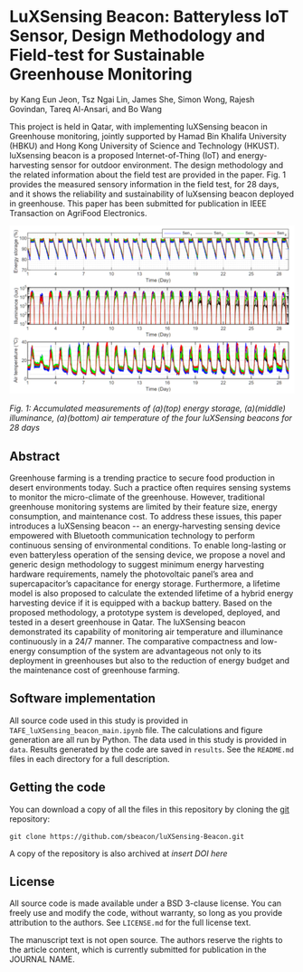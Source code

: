 # LuXSensing Beacon: Batteryless IoT Sensor, Design Methodology and Field-test for Sustainable Greenhouse Monitoring

by
Kang Eun Jeon, Tsz Ngai Lin, James She, Simon Wong, Rajesh Govindan, Tareq Al-Ansari, and Bo Wang

This project is held in Qatar, with implementing luXSensing beacon in Greenhouse monitoring, jointly supported by Hamad Bin Khalifa University (HBKU) and Hong Kong University of Science and Technology (HKUST). luXsensing beacon is a proposed Internet-of-Thing (IoT) and energy-harvesting sensor for outdoor environment.
The design methodology and the related information about the field test are provided in the paper. Fig. 1 provides the measured sensory information in the field test, for 28 days, and it shows the reliability and sustainability of luXsensing beacon deployed in greenhouse. This paper has been submitted for publication in IEEE Transaction on AgriFood Electronics.

![](results/measurement_results.PNG)

*Fig. 1: Accumulated measurements of (a)(top) energy storage, (a)(middle) illuminance, (a)(bottom) air temperature of the four luXSensing beacons for 28
days*


## Abstract

Greenhouse farming is a trending practice to secure food production in desert environments today. Such a practice often requires sensing systems to monitor the micro-climate of the greenhouse. However, traditional greenhouse monitoring systems are limited by their feature size, energy consumption, and maintenance cost. To address these issues, this paper introduces a luXSensing beacon -- an energy-harvesting sensing device empowered with Bluetooth communication technology to perform continuous sensing of environmental conditions. To enable long-lasting or even batteryless operation of the sensing device, we propose a novel and generic design methodology to suggest minimum energy harvesting hardware requirements, namely the photovoltaic panel’s area and supercapacitor’s capacitance for energy storage. Furthermore, a lifetime model is also proposed to calculate the extended lifetime of a hybrid energy harvesting device if it is equipped with a backup battery. Based on the proposed methodology, a prototype system is developed, deployed, and tested in a desert greenhouse in Qatar. The luXSensing beacon demonstrated its capability of monitoring air temperature and illuminance continuously in a 24/7 manner. The comparative compactness and low-energy consumption of the system are advantageous not only to its deployment in greenhouses but also to the reduction of energy budget and the maintenance cost of greenhouse farming.


## Software implementation

All source code used in this study is provided in `TAFE_luXSensing_beacon_main.ipynb` file.
The calculations and figure generation are all run by Python.
The data used in this study is provided in `data`.
Results generated by the code are saved in `results`.
See the `README.md` files in each directory for a full description.


## Getting the code

You can download a copy of all the files in this repository by cloning the
[git](https://git-scm.com/) repository:

    git clone https://github.com/sbeacon/luXSensing-Beacon.git

A copy of the repository is also archived at *insert DOI here*

## License

All source code is made available under a BSD 3-clause license. You can freely
use and modify the code, without warranty, so long as you provide attribution
to the authors. See `LICENSE.md` for the full license text.

The manuscript text is not open source. The authors reserve the rights to the
article content, which is currently submitted for publication in the
JOURNAL NAME.
